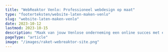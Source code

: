 ```yaml
---
title: "WebReaktor Venlo: Professioneel webdesign op maat"
type: "footerteksten/website-laten-maken-venlo"
slug: "website-laten-maken-venlo"
date: 2023-10-12
lastmod: 2023-10-15
description: "Maak van jouw Venlose onderneming een online succes met een unieke website van WebReaktor. Aantrekkelijk, functioneel en resultaatgericht."
pageType: "article"
image: "/images/raket-webreaktor-site.png"
---
```



